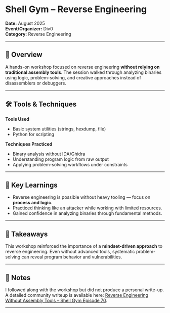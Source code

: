 # Shell Gym – Reverse Engineering

**Date:** August 2025  
**Event/Organizer:** Div0  
**Category:** Reverse Engineering  

---

## 📝 Overview  
A hands-on workshop focused on reverse engineering **without relying on traditional assembly tools**. The session walked through analyzing binaries using logic, problem-solving, and creative approaches instead of disassemblers or debuggers.  

---

## 🛠️ Tools & Techniques  
**Tools Used**  
- Basic system utilities (strings, hexdump, file)  
- Python for scripting  

**Techniques Practiced**  
- Binary analysis without IDA/Ghidra  
- Understanding program logic from raw output  
- Applying problem-solving workflows under constraints  

---

## 🔑 Key Learnings  
- Reverse engineering is possible without heavy tooling — focus on **process and logic**.  
- Practiced thinking like an attacker while working with limited resources.  
- Gained confidence in analyzing binaries through fundamental methods.  

---

## 🎯 Takeaways  
This workshop reinforced the importance of a **mindset-driven approach** to reverse engineering. Even without advanced tools, systematic problem-solving can reveal program behavior and vulnerabilities.  

---

## 📂 Notes  
I followed along with the workshop but did not produce a personal write-up.  
A detailed community writeup is available here: [Reverse Engineering Without Assembly Tools – Shell Gym Episode 70](https://medium.com/@Cy3erSoup/sharing-personal-experience-reverse-engineering-without-assembly-tools-shell-gym-episode-70f6e22db011).  

---
